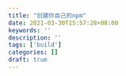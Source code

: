 ```yaml
---
title: "创建你自己的npm"
date: 2021-03-30T15:57:28+08:00
keywords: ''
description: ''
tags: ['build']
categories: []
draft: true
---
```

